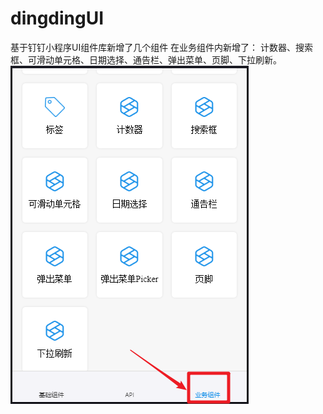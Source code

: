 # dingdingUI
基于钉钉小程序UI组件库新增了几个组件 
在业务组件内新增了：
  计数器、搜索框、可滑动单元格、日期选择、通告栏、弹出菜单、页脚、下拉刷新。
![images](https://github.com/wunuolin/dingdingUI/blob/master/dd.png)
